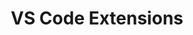 ---
title: VS Code Extensions
redirect_to: 
  - https://marketplace.visualstudio.com/publishers/mfery
---